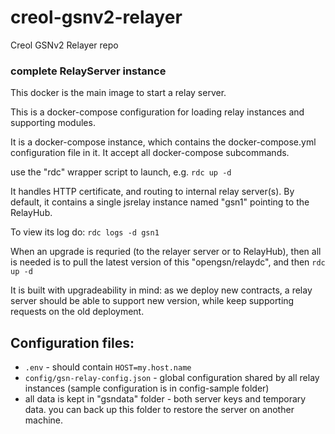 # creol-gsnv2-relayer
Creol GSNv2 Relayer repo

### complete RelayServer instance

This docker is the main image to start a relay server.

This is a docker-compose configuration for loading relay instances and supporting modules.

It is a docker-compose instance, which contains the docker-compose.yml configuration file in it.
It accept all docker-compose subcommands.

use the "rdc" wrapper script to launch,
e.g.
`rdc up -d`

It handles HTTP certificate, and routing to internal relay server(s).
By default, it contains a single jsrelay instance named "gsn1" pointing to the RelayHub.

To view its log do:
`rdc logs -d gsn1`

When an upgrade is requried (to the relayer server or to RelayHub), then all is needed is
to pull the latest version of this "opengsn/relaydc", and then
`rdc up -d`

It is built with upgradeability in mind: as we deploy new contracts, a relay server should 
be able to support new version, while  keep supporting requests on the old deployment.


## Configuration files:

- `.env` - should contain `HOST=my.host.name`
- `config/gsn-relay-config.json` - global configuration shared by all relay instances
   (sample configuration is in config-sample folder)
- all data is kept in "gsndata" folder - both server keys and temporary data. you can back up this folder
  to restore the server on another machine.
